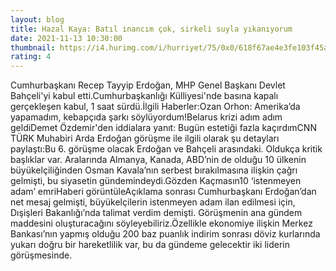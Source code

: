 ```yaml
--- 
layout: blog
title: Hazal Kaya: Batıl inancım çok, sirkeli suyla yıkanıyorum
date: 2021-11-13 10:30:00
thumbnail: https://i4.hurimg.com/i/hurriyet/75/0x0/618f67ae4e3fe103f45aad7a.jpg
rating: 4
---
```

Cumhurbaşkanı Recep Tayyip Erdoğan, MHP Genel Başkanı Devlet Bahçeli'yi kabul etti.Cumhurbaşkanlığı Külliyesi'nde basına kapalı gerçekleşen kabul, 1 saat sürdü.İlgili Haberler:Ozan Orhon: Amerika’da yapamadım, kebapçıda şarkı söylüyordum!Belarus krizi adım adım geldiDemet Özdemir'den iddialara yanıt: Bugün estetiği fazla kaçırdımCNN TÜRK Muhabiri Arda Erdoğan görüşme ile ilgili olarak şu detayları paylaştı:Bu 6. görüşme olacak Erdoğan ve Bahçeli arasındaki. Oldukça kritik başlıklar var. Aralarında Almanya, Kanada, ABD’nin de olduğu 10 ülkenin büyükelçiliğinden Osman Kavala’nın serbest bırakılmasına ilişkin çağrı gelmişti, bu siyasetin gündemindeydi.Gözden Kaçmasın10 ‘istenmeyen adam’ emriHaberi görüntüleAçıklama sonrası Cumhurbaşkanı Erdoğan’dan net mesaj gelmişti, büyükelçilerin istenmeyen adam ilan edilmesi için, Dışişleri Bakanlığı’nda talimat verdim demişti. Görüşmenin ana gündem maddesini oluşturacağını söyleyebiliriz.Özellikle ekonomiye ilişkin Merkez Bankası’nın yapmış olduğu 200 baz puanlık indirim sonrası döviz kurlarında yukarı doğru bir hareketlilik var, bu da gündeme gelecektir iki liderin görüşmesinde.